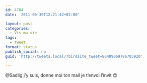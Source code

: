 ```yaml
---
id: 4704
date: '2011-06-30T12:21:42+02:00'

layout: post
categories:
  - Vis ma vie
tags:
  - tweet
format: status
publish_social: no
guid: 'http://tweets.local/?birdsite_tweet=86409069786705920'

---
```


@Sadlig j’y suis, donne moi ton mail je t’envoi l’invit 😉